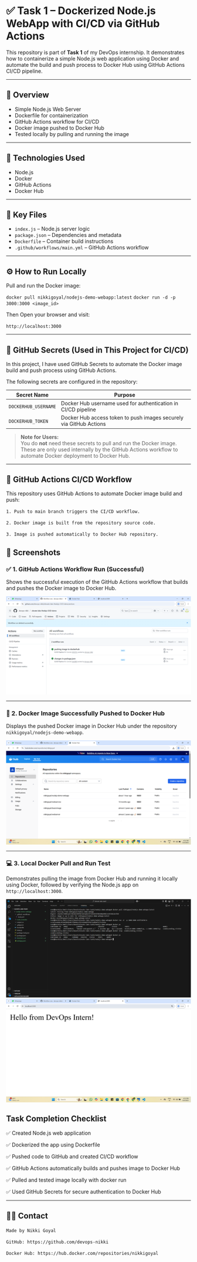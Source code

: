 # ✅ Task 1 – Dockerized Node.js WebApp with CI/CD via GitHub Actions

This repository is part of **Task 1** of my DevOps internship. It demonstrates how to containerize a simple Node.js web application using Docker and automate the build and push process to Docker Hub using GitHub Actions CI/CD pipeline.

---

## 🚀 Overview

- Simple Node.js Web Server
- Dockerfile for containerization
- GitHub Actions workflow for CI/CD
- Docker image pushed to Docker Hub
- Tested locally by pulling and running the image

---

## 🔧 Technologies Used

- Node.js
- Docker
- GitHub Actions
- Docker Hub

---

## 📁 Key Files

- `index.js` – Node.js server logic
- `package.json` – Dependencies and metadata
- `Dockerfile` – Container build instructions
- `.github/workflows/main.yml` – GitHub Actions workflow

---

## ⚙️ How to Run Locally

Pull and run the Docker image:


`docker pull nikkigoyal/nodejs-demo-webapp:latest`
`docker run -d -p 3000:3000 <image_id>`

Then Open your browser and visit:

`http://localhost:3000`

---

## 🔐 GitHub Secrets (Used in This Project for CI/CD)

In this project, I have used GitHub Secrets to automate the Docker image build and push process using GitHub Actions.

The following secrets are configured in the repository:

| Secret Name          | Purpose                          |
|----------------------|----------------------------------|
| `DOCKERHUB_USERNAME` | Docker Hub username used for authentication in CI/CD pipeline |
| `DOCKERHUB_TOKEN`    | Docker Hub access token to push images securely via GitHub Actions |

> **Note for Users:**  
You do **not** need these secrets to pull and run the Docker image. These are only used internally by the GitHub Actions workflow to automate Docker deployment to Docker Hub.

---

## 🔄 GitHub Actions CI/CD Workflow

This repository uses GitHub Actions to automate Docker image build and push:

`1. Push to main branch triggers the CI/CD workflow.`

`2. Docker image is built from the repository source code.`

`3. Image is pushed automatically to Docker Hub repository.`

## 📸 Screenshots

### ✅ 1. GitHub Actions Workflow Run (Successful)
Shows the successful execution of the GitHub Actions workflow that builds and pushes the Docker image to Docker Hub.

![Workflow Success](output_ss/workflow_success.png)

---

### 🐳 2. Docker Image Successfully Pushed to Docker Hub
Displays the pushed Docker image in Docker Hub under the repository `nikkigoyal/nodejs-demo-webapp`.

![Docker Hub Image](output_ss/dockerhub_image_pushed.png)

---

### 💻 3. Local Docker Pull and Run Test
Demonstrates pulling the image from Docker Hub and running it locally using Docker, followed by verifying the Node.js app on `http://localhost:3000`.

![Docker Local Run](output_ss/docker_run_local.png)
![Successfully access webpage](output_ss/successfull_access.png)

## Task Completion Checklist

✅ Created Node.js web application

✅ Dockerized the app using Dockerfile

✅ Pushed code to GitHub and created CI/CD workflow

✅ GitHub Actions automatically builds and pushes image to Docker Hub

✅ Pulled and tested image locally with docker run

✅ Used GitHub Secrets for secure authentication to Docker Hub

---

## 🙋‍♀️ Contact

`Made by Nikki Goyal`

`GitHub: https://github.com/devops-nikki`

`Docker Hub: https://hub.docker.com/repositories/nikkigoyal`

